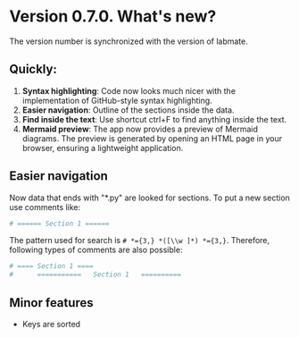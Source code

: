 # Version 0.7.0. What's new?

The version number is synchronized with the version of labmate.

## Quickly:

1. **Syntax highlighting**: Code now looks much nicer with the implementation of GitHub-style syntax highlighting.
2. **Easier navigation**: Outline of the sections inside the data.
3. **Find inside the text**: Use shortcut ctrl+F to find anything inside the text.
4. **Mermaid preview**: The app now provides a preview of Mermaid diagrams. The preview is generated by opening an HTML page in your browser, ensuring a lightweight application.

## Easier navigation

Now data that ends with "\*.py" are looked for sections.
To put a new section use comments like:

```python
# ====== Section 1 ======
```

The pattern used for search is `# *={3,} *([\\w ]*) *={3,}`. Therefore, following types of comments are also possible:

```python
# ==== Section 1 ====
#      ===========   Section 1   ==========
```

## Minor features

- Keys are sorted
